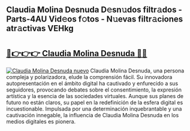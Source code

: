 ## Claudia Molina Desnuda D𝚎sn𝚞dos filtr𝚊dos - Parts-4AU Vid𝚎os f𝚘tos - N𝚞evas filtr𝚊ciones atr𝚊ctivas VEHkg

# <h2><a href="http://mb7zft.tromn.icu/?c=Claudia+Molina+Desnuda">🔗👉👉👉 Claudia Molina Desnuda 🔗🔗</a></h2>

[![Claudia Molina Desnuda nuevo](https://i.imgur.com/pEAQMta.gif)](http://mb7zft.tromn.icu/?c=Claudia+Molina+Desnuda)
Claudia Molina Desnuda, una persona compleja y polarizadora, elude la comprensión fácil. Su innovadora autopresentación en el ámbito digital ha cautivado y enfurecido a sus seguidores, provocando debates sobre el consentimiento, la expresión artística y la esencia de las sociedades virtuales. Aunque sus planes de futuro no están claros, su papel en la redefinición de la esfera digital es incuestionable. Impulsada por una determinación inquebrantable y una cautivación innegable, la influencia de Claudia Molina Desnuda en los medios digitales es pionera.
